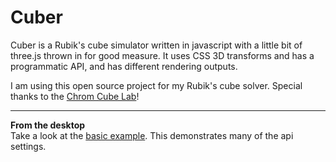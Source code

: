 Cuber
==============================================================================

Cuber is a Rubik's cube simulator written in javascript with a little bit of three.js thrown in for good measure. It uses CSS 3D transforms and has a programmatic API, and has different rendering outputs.

I am using this open source project for my Rubik's cube solver. Special thanks to the [Chrom Cube Lab](https://www.chrome.com/cubelab)!


------------------------------------------------------------------------------

__From the desktop__  
Take a look at the [basic example](/index.html). This demonstrates many of the api settings.